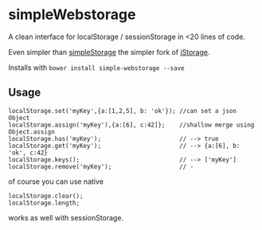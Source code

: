 simpleWebstorage
================

A clean interface for localStorage / sessionStorage in <20 lines of code.

Even simpler than [simpleStorage](https://github.com/andris9/simpleStorage) the simpler fork of [jStorage](https://github.com/andris9/jStorage).

Installs with `bower install simple-webstorage --save`


Usage
-----

    localStorage.set('myKey',{a:[1,2,5], b: 'ok'}); //can set a json Object
    localStorage.assign('myKey'),{a:[6], c:42]};    //shallow merge using Object.assign
    localStorage.has('myKey');                      // --> true
    localStorage.get('myKey');                      // --> {a:[6], b: 'ok', c:42}
    localStorage.keys();                            // --> ['myKey']
    localStorage.remove('myKey');                   // -

of course you can use native

    localStorage.clear();
    localStorage.length;

works as well with sessionStorage.

